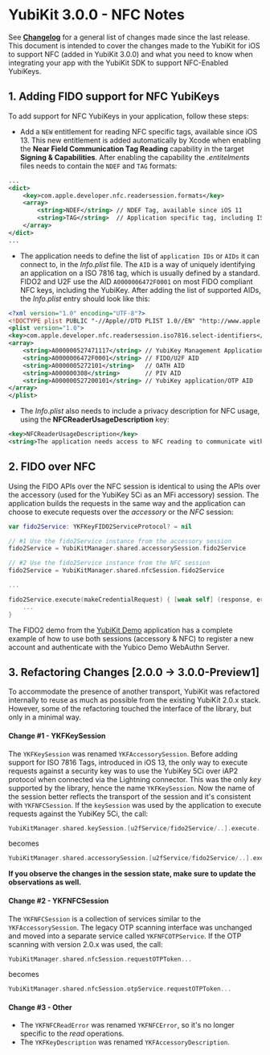 # YubiKit 3.0.0 - NFC Notes

See [**Changelog**](./Changelog.md) for a general list of changes made since the last release.
This document is intended to cover the changes made to the YubiKit for iOS to support NFC (added in YubiKit 3.0.0) and what you need to know when integrating your app with the YubiKit SDK to support NFC-Enabled YubiKeys.

## 1. Adding FIDO support for NFC YubiKeys

To add support for NFC YubiKeys in your application, follow these steps:

- Add a `NEW` entitlement for reading NFC specific tags, available since iOS 13. This new entitlement is added automatically by Xcode when enabling the **Near Field Communication Tag Reading** capability in the target **Signing & Capabilities**. After enabling the capability the *.entitelments* files needs to contain the `NDEF` and `TAG` formats:

```xml
...
<dict>
	<key>com.apple.developer.nfc.readersession.formats</key>
	<array>
		<string>NDEF</string> // NDEF Tag, available since iOS 11
		<string>TAG</string>  // Application specific tag, including ISO 7816 Tags
	</array>
</dict>
...
```

- The application needs to define the list of `application IDs` or `AIDs` it can connect to, in the *Info.plist* file. The `AID` is a way of uniquely identifying an application on a ISO 7816 tag, which is usually defined by a standard. FIDO2 and U2F use the AID `A0000006472F0001` on most FIDO compliant NFC keys, including the YubiKey. After adding the list of supported AIDs, the *Info.plist* entry should look like this:

```xml
<?xml version="1.0" encoding="UTF-8"?>
<!DOCTYPE plist PUBLIC "-//Apple//DTD PLIST 1.0//EN" "http://www.apple.com/DTDs/PropertyList-1.0.dtd">
<plist version="1.0">
<key>com.apple.developer.nfc.readersession.iso7816.select-identifiers</key>
<array>
	<string>A000000527471117</string> // YubiKey Management Application AID
	<string>A0000006472F0001</string> // FIDO/U2F AID
    <string>A0000005272101</string>   // OATH AID
    <string>A000000308</string>       // PIV AID
    <string>A000000527200101</string> // YubiKey application/OTP AID
</array>
</plist>
```

- The *Info.plist* also needs to include a privacy description for NFC usage, using the **NFCReaderUsageDescription** key:

```xml
<key>NFCReaderUsageDescription</key>
<string>The application needs access to NFC reading to communicate with your YubiKey.</string>
```

## 2. FIDO over NFC

Using the FIDO APIs over the NFC session is identical to using the APIs over the accessory (used for the YubiKey 5Ci as an MFi accessory) session. The application builds the requests in the same way and the application can choose to execute requests over the *accessory* or the *NFC* session:

```swift
var fido2Service: YKFKeyFIDO2ServiceProtocol? = nil

// #1 Use the fido2Service instance from the accessory session              
fido2Service = YubiKitManager.shared.accessorySession.fido2Service

// #2 Use the fido2Service instance from the NFC session
fido2Service = YubiKitManager.shared.nfcSession.fido2Service   

...

fido2Service.execute(makeCredentialRequest) { [weak self] (response, error) in
    ...
}
```

The FIDO2 demo from the [YubiKit Demo](./YubiKitDemo) application has a complete example of how to use both sessions (accessory & NFC) to register a new account and authenticate with the Yubico Demo WebAuthn Server.

## 3. Refactoring Changes [2.0.0 -> 3.0.0-Preview1]

To accommodate the presence of another transport, YubiKit was refactored internally to reuse as much as possible from the existing YubiKit 2.0.x stack. However, some of the refactoring touched the interface of the library, but only in a minimal way.

#### Change #1 - YKFKeySession

The `YKFKeySession` was renamed `YKFAccessorySession`. Before adding support for ISO 7816 Tags, introduced in iOS 13, the only way to execute requests against a security key was to use the YubiKey 5Ci over iAP2 protocol when connected via the Lightning connector. This was the only *key* supported by the library, hence the name `YKFKeySession`. Now the name of the session better reflects the transport of the session and it's consistent with `YKFNFCSession`. If the `keySession` was used by the application to execute requests against the YubiKey 5Ci, the call:

```swift
YubiKitManager.shared.keySession.[u2fService/fido2Service/..].execute..
```
 
becomes

```swift        
YubiKitManager.shared.accessorySession.[u2fService/fido2Service/..].execute..
```

**If you observe the changes in the session state, make sure to update the observations as well.**

#### Change #2 - YKFNFCSession

The `YKFNFCSession` is a collection of services similar to the `YKFAccessorySession`. The legacy OTP scanning interface was unchanged and moved into a separate service called `YKFNFCOTPService`. If the OTP scanning with version 2.0.x was used, the call: 
    
```swift
YubiKitManager.shared.nfcSession.requestOTPToken...
```
    
becomes

```swift        
YubiKitManager.shared.nfcSession.otpService.requestOTPToken...
```

#### Change #3 - Other

- The `YKFNFCReadError` was renamed `YKFNFCError`, so it's no longer specific to the *read* operations.
- The `YKFKeyDescription` was renamed `YKFAccessoryDescription`.

